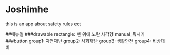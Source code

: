 # Joshimhe
this is an app about safety rules ect

##매뉴얼
###drawable
rectangle: 맨 위에 노란 사각형
manual_뭐시기
###button
group1: 자연재난
group2: 사회재난
group3: 생활안전
group4: 비상대비
